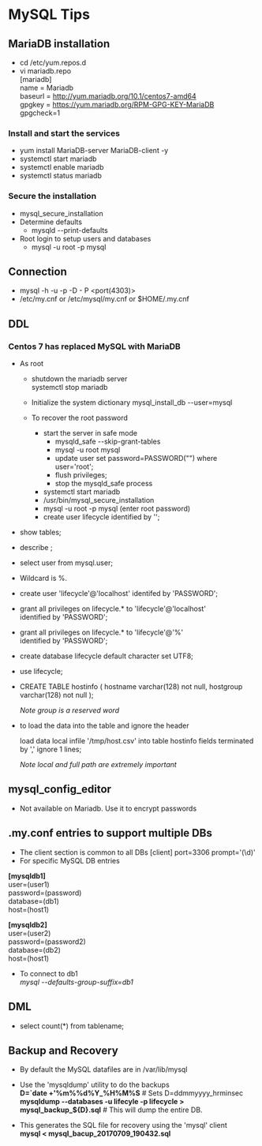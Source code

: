 # MySQL Tips

## MariaDB installation
 * cd /etc/yum.repos.d
 * vi mariadb.repo   
[mariadb]  
name = Mariadb  
baseurl = http://yum.mariadb.org/10.1/centos7-amd64  
gpgkey = https://yum.mariadb.org/RPM-GPG-KEY-MariaDB  
gpgcheck=1

### Install and start the services
 * yum install MariaDB-server MariaDB-client -y  
 * systemctl start mariadb 
 * systemctl enable mariadb  
 * systemctl status mariadb  

### Secure the installation
 * mysql_secure_installation
 * Determine defaults  
    * mysqld --print-defaults
 * Root login to setup users and databases
    * mysql -u root -p mysql
 
## Connection
 * mysql -h <host> -u <user> -p -D <dbname> - P <port(4303)>
 * /etc/my.cnf or /etc/mysql/my.cnf or $HOME/.my.cnf
 
## DDL

### Centos 7 has replaced MySQL with MariaDB
 * As root   
    * shutdown the mariadb server  
        systemctl stop mariadb

    * Initialize the system dictionary
        mysql_install_db --user=mysql
 
    * To recover the root password
        * start the server in safe mode
            * mysqld_safe --skip-grant-tables
            * mysql -u root mysql
            * update user set password=PASSWORD("<password>") where user='root';
            * flush privileges;
            * stop the mysqld_safe process
        * systemctl start mariadb
        * /usr/bin/mysql_secure_installation
        * mysql -u root -p mysql (enter root password)
        * create user lifecycle identified by '<password>';


 * show tables;
 * describe <tablename>;
 * select user from mysql.user;
 * Wildcard is %.

 * create user 'lifecycle'@'localhost' identifed by 'PASSWORD';
 * grant all privileges on lifecycle.* to 'lifecycle'@'localhost' \
   identified by 'PASSWORD';
 * grant all privileges on lifecycle.* to 'lifecycle'@'%' \
   identified by 'PASSWORD';
 * create database lifecycle default character set UTF8;

 * use lifecycle;
 * CREATE TABLE hostinfo (
      hostname    varchar(128) not null,
      hostgroup   varchar(128) not null
   );

   *Note group is a reserved word*

 * to load the data into the table and ignore the header

   load data local infile '/tmp/host.csv' into table hostinfo
    fields terminated by ',' ignore 1 lines;

    *Note local and full path are extremely important*

## mysql_config_editor
 * Not available on Mariadb. Use it to encrypt passwords

## .my.conf entries to support multiple DBs
 * The client section is common to all DBs
 [client]
 port=3306
 prompt='(\d)'
 * For specific MySQL DB entries
 
 **[mysqldb1]**  
  user=(user1)  
  password=(password)  
  database=(db1)  
  host=(host1)
 
 **[mysqldb2]**  
 user=(user2)  
 password=(password2)  
 database=(db2)  
 host=(host1)  
 
 * To connect to db1  
    _mysql --defaults-group-suffix=db1_

## DML
 * select count(*) from tablename;

## Backup and Recovery
 * By default the MySQL datafiles are in /var/lib/mysql  
 * Use the 'mysqldump' utility to do the backups  
   **D=`date +'%m%%d%Y_%H%M%S** # Sets D=ddmmyyyy_hrminsec
   **mysqldump --databases -u lifecyle -p lifecycle > mysql_backup_${D}.sql** # This will dump the entire DB.
   
 * This generates the SQL file for recovery using the 'mysql' client  
   **mysql < mysql_bacup_20170709_190432.sql**